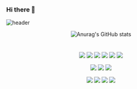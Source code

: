 ### Hi there 👋


![header](https://capsule-render.vercel.app/api?type=Waving&color=auto&height=300&section=header&text=안녕하세요%20이정훈입니다.&fontSize=60&fontColor=eeeeee)

<div align="center">

![Anurag's GitHub stats](https://github-readme-stats.vercel.app/api?username=gns14585&show_icons=true&theme=omni)

#
<img src="https://img.shields.io/badge/react-61DAFB?style=for-the-badge&logo=react&logoColor=FFF"/> <img src="https://img.shields.io/badge/chakraui-319795?style=for-the-badge&logo=chakraui&logoColor=FFF"/> <img src="https://img.shields.io/badge/axios-5A29E4?style=for-the-badge&logo=axios&logoColor=FFF"/> <img src="https://img.shields.io/badge/HTML5-E34F26?style=for-the-badge&logo=html5&logoColor=FFF"/> <img src="https://img.shields.io/badge/CSS3-1572B6?style=for-the-badge&logo=css3&logoColor=FFF"/> <img src="https://img.shields.io/badge/Javascript-F7DF1E?style=for-the-badge&logo=javascript&logoColor=FFF"/> 

<img src="https://img.shields.io/badge/SpringBoot-green?style=for-the-badge&logo=springboot&logoColor=6DB33F"/> <img src="https://img.shields.io/badge/java-007396?style=for-the-badge&logo=OpenJDK&logoColor=white"> <img src="https://img.shields.io/badge/mariadb-003545?style=for-the-badge&logo=mariadb&logoColor=FFF"/>

<img src="https://img.shields.io/badge/GitHub-EAEAEA?style=for-the-badge&logo=github&logoColor=000"/> <img src="https://img.shields.io/badge/ec2-FF9900?style=for-the-badge&logo=amazonec2&logoColor=FFF"/> <img src="https://img.shields.io/badge/RDS-527FFF?style=for-the-badge&logo=amazonrds&logoColor=FFF"/> <img src="https://img.shields.io/badge/S3-569A31?style=for-the-badge&logo=amazons3&logoColor=FFF"/>
</div>
